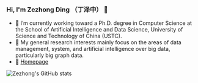 ### Hi, I'm Zezhong Ding （丁泽中） 👋
- 🤔 I’m currently working toward a Ph.D. degree in Computer Science at the School of Artificial Intelligence and Data Science, University of Science and Technology of China (USTC).
- 🔭 My general research interests mainly focus on the areas of data management, system, and artificial intelligence over big data, particularly big graph data.
- 🌱 [Homepage](https://zezhongding.github.io/)

![Zezhong's GitHub stats](https://github-readme-stats.vercel.app/api?username=zezhongding&theme=Gradient&show_icons=true)

